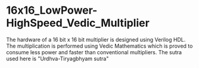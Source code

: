 # 16x16_LowPower-HighSpeed_Vedic_Multiplier
The hardware of a 16 bit x 16 bit multiplier is designed using Verilog HDL. The multiplication is performed using Vedic Mathematics which is proved to consume less power and faster than conventional multipliers. The sutra used here is "Urdhva-Tiryagbhyam sutra"
